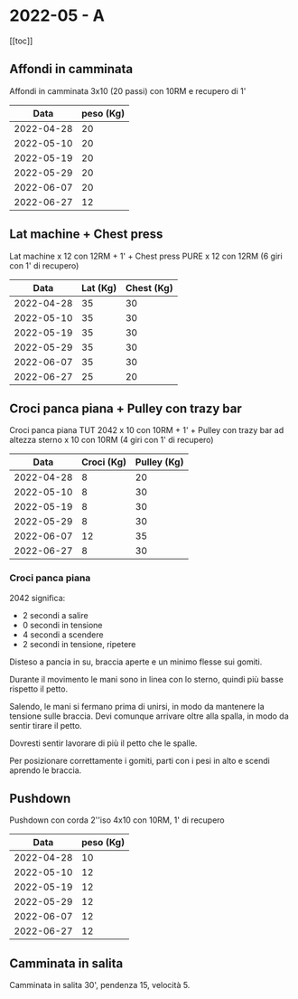 # 2022-05 - A

[[toc]]

## Affondi in camminata

Affondi in camminata 3x10 (20 passi) con 10RM e recupero di 1'

| Data       | peso (Kg) |
| ---------- | --------- |
| 2022-04-28 |        20 |
| 2022-05-10 |        20 |
| 2022-05-19 |        20 |
| 2022-05-29 |        20 |
| 2022-06-07 |        20 |
| 2022-06-27 |        12 |

## Lat machine + Chest press

Lat machine x 12 con 12RM + 1' + Chest press PURE x 12 con 12RM (6 giri con 1' di recupero)

| Data       | Lat (Kg) | Chest (Kg) |
| ---------- | -------- | ---------- |
| 2022-04-28 |       35 |         30 |
| 2022-05-10 |       35 |         30 |
| 2022-05-19 |       35 |         30 |
| 2022-05-29 |       35 |         30 |
| 2022-06-07 |       35 |         30 |
| 2022-06-27 |       25 |         20 |

## Croci panca piana + Pulley con trazy bar

Croci panca piana TUT 2042 x 10 con 10RM + 1' + Pulley con trazy bar ad altezza sterno x 10 con 10RM (4 giri con 1' di recupero)

| Data       | Croci (Kg) | Pulley (Kg) |
| ---------- | ---------- | ----------- |
| 2022-04-28 |          8 |          20 |
| 2022-05-10 |          8 |          30 |
| 2022-05-19 |          8 |          30 |
| 2022-05-29 |          8 |          30 |
| 2022-06-07 |         12 |          35 |
| 2022-06-27 |          8 |          30 |

### Croci panca piana

2042 significa:

- 2 secondi a salire
- 0 secondi in tensione
- 4 secondi a scendere
- 2 secondi in tensione, ripetere

Disteso a pancia in su, braccia aperte e un minimo flesse sui gomiti.

Durante il movimento le mani sono in linea con lo sterno, quindi più basse rispetto il petto.

Salendo, le mani si fermano prima di unirsi, in modo da mantenere la tensione sulle braccia. Devi comunque arrivare oltre alla spalla, in modo da sentir tirare il petto.

Dovresti sentir lavorare di più il petto che le spalle.

Per posizionare correttamente i gomiti, parti con i pesi in alto e scendi aprendo le braccia.

## Pushdown

Pushdown con corda 2''iso 4x10 con 10RM, 1' di recupero

| Data       | peso (Kg) |
| ---------- | --------- |
| 2022-04-28 |        10 |
| 2022-05-10 |        12 |
| 2022-05-19 |        12 |
| 2022-05-29 |        12 |
| 2022-06-07 |        12 |
| 2022-06-27 |        12 |

## Camminata in salita

Camminata in salita 30', pendenza 15, velocità 5.